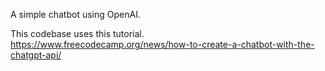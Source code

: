 A simple chatbot using OpenAI.

This codebase uses this tutorial.
https://www.freecodecamp.org/news/how-to-create-a-chatbot-with-the-chatgpt-api/